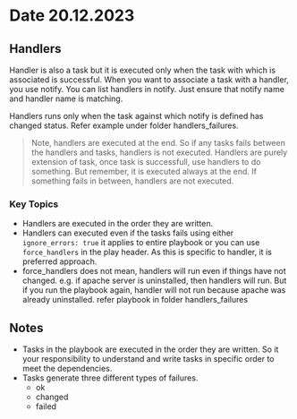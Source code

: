 # Date 20.12.2023

## Handlers

Handler is also a task but it is executed only when the task with which is
associated is successful.
When you want to associate a task with a handler, you use notify. You can list handlers
in notify. Just ensure that notify name and handler name is matching.

Handlers runs only when the task against which notify is defined has changed status. Refer
example under folder handlers_failures.

> Note, handlers are executed at the end. So if any tasks fails between the handlers and tasks, handlers is not executed. Handlers are purely extension of task, once task is successfull, use handlers to do something. But remember, it is executed always at the end. If something fails in between, handlers are not executed.

### Key Topics

- Handlers are executed in the order they are written.
- Handlers can executed even if the tasks fails using either `ignore_errors: true` it applies to
  entire playbook or you can use `force_handlers` in the play header. As this is specific to handler, it is preferred approach.
- force_handlers does not mean, handlers will run even if things have not changed. e.g. if apache server is uninstalled, then handlers will run. But if you run the playbook again, handler will not run because apache was already uninstalled. refer playbook in folder handlers_failures

## Notes

- Tasks in the playbook are executed in the order they are written. So it your responsibility to  understand and write tasks in specific order to meet the dependencies.
- Tasks generate three different types of failures.
  - ok
  - changed
  - failed
  